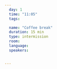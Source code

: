 ```yaml
---
  day: 1
  time: "11:05"
  tags:

  name: "Coffee break"
  duration: 15 min
  type: intermission
  room: 
  language: 
  speakers:


---
```


  